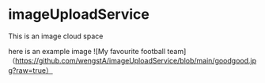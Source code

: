 # imageUploadService

This is an image cloud space

here is an example image
![My favourite football team]（https://github.com/wengstA/imageUploadService/blob/main/goodgood.jpg?raw=true）

